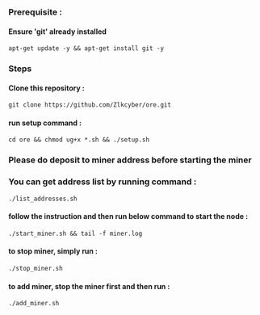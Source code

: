 ### Prerequisite :
#### Ensure 'git' already installed
    apt-get update -y && apt-get install git -y
### Steps
#### Clone this repository :
    git clone https://github.com/Zlkcyber/ore.git
#### run setup command : 
    cd ore && chmod ug+x *.sh && ./setup.sh
### Please do deposit to miner address before starting the miner
### You can get address list by running command :
    ./list_addresses.sh
#### follow the instruction and then run below command to start the node :
    ./start_miner.sh && tail -f miner.log
#### to stop miner, simply run :
    ./stop_miner.sh
#### to add miner, stop the miner first and then run :
    ./add_miner.sh